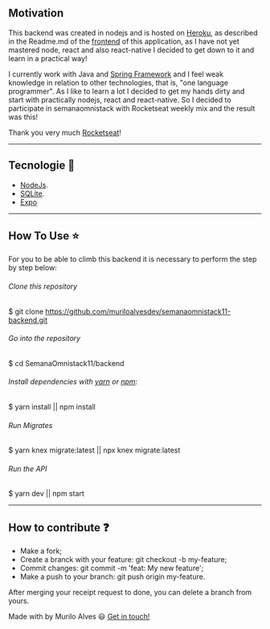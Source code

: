 ## Motivation

This backend was created in nodejs and is hosted on [Heroku](https://heroku.com/), as described in the Readme.md of the [frontend](https://github.com/muriloalvesdev/semanaomnistack11-frontend) of this application, as I have not yet mastered node, react and also react-native I decided to get down to it and learn in a practical way!

I currently work with Java and [Spring Framework](https://spring.io/) and I feel weak knowledge in relation to other technologies, that is, "one language programmer". As I like to learn a lot I decided to get my hands dirty and start with practically nodejs, react and react-native. So I decided to participate in semanaomnistack with Rocketseat weekly mix and the result was this!

Thank you very much [Rocketseat](https://github.com/Rocketseat)!
______________________________________________________________________________________________________________________________

## Tecnologie :rocket:
- [NodeJs](https://nodejs.org/en/).
- [SQLite](https://www.sqlite.org/index.html).
- [Expo](https://expo.io/)
______________________________________________________________________________________________________________________________

## How To Use :star:

For you to be able to climb this backend it is necessary to perform the step by step below:

###### Clone this repository
$ git clone https://github.com/muriloalvesdev/semanaomnistack11-backend.git

###### Go into the repository
$ cd SemanaOmnistack11/backend

###### Install dependencies with [yarn](https://classic.yarnpkg.com/pt-BR/docs/install/#mac-stable) or [npm](https://www.npmjs.com/):

$ yarn install || npm install

###### Run Migrates
$ yarn knex migrate:latest || npx knex migrate:latest

###### Run the API
$ yarn dev || npm start

______________________________________________________________________________________________________________________________

## How to contribute :question:

- Make a fork;
- Create a branck with your feature: git checkout -b my-feature;
- Commit changes: git commit -m 'feat: My new feature';
- Make a push to your branch: git push origin my-feature.

After merging your receipt request to done, you can delete a branch from yours.

Made with by Murilo Alves :smiley: [Get in touch!](https://www.linkedin.com/in/murilo-alves-66039a150/)
